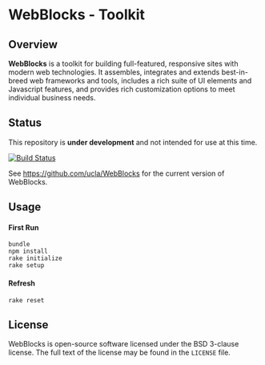 # WebBlocks - Toolkit

## Overview

**WebBlocks** is a toolkit for building full-featured, responsive sites with 
modern web technologies. It assembles, integrates and extends best-in-breed web 
frameworks and tools, includes a rich suite of UI elements and Javascript
features, and provides rich customization options to meet individual business 
needs.

## Status

This repository is **under development** and not intended for use at this time.

[![Build Status](https://travis-ci.org/WebBlocks/WebBlocks-toolkit.png)](https://travis-ci.org/WebBlocks/WebBlocks-toolkit)

See https://github.com/ucla/WebBlocks for the current version of WebBlocks.

## Usage

#### First Run

```
bundle
npm install
rake initialize
rake setup
```

#### Refresh

```
rake reset
```

## License

WebBlocks is open-source software licensed under the BSD 3-clause license. The 
full text of the license may be found in the `LICENSE` file.
